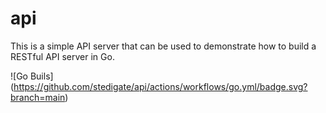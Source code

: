 api
===

This is a simple API server that can be used to demonstrate how to build a RESTful API server in Go.

![Go Buils]
(https://github.com/stedigate/api/actions/workflows/go.yml/badge.svg?branch=main)